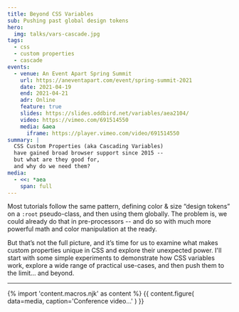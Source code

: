 ```yaml
---
title: Beyond CSS Variables
sub: Pushing past global design tokens
hero:
  img: talks/vars-cascade.jpg
tags:
  - css
  - custom properties
  - cascade
events:
  - venue: An Event Apart Spring Summit
    url: https://aneventapart.com/event/spring-summit-2021
    date: 2021-04-19
    end: 2021-04-21
    adr: Online
    feature: true
    slides: https://slides.oddbird.net/variables/aea2104/
    video: https://vimeo.com/691514550
    media: &aea
      iframe: https://player.vimeo.com/video/691514550
summary: |
  CSS Custom Properties (aka Cascading Variables)
  have gained broad browser support since 2015 --
  but what are they good for,
  and why do we need them?
media:
  - <<: *aea
    span: full
---
```


Most tutorials follow the same pattern,
defining color & size “design tokens” on a `:root` pseudo-class,
and then using them globally.
The problem is, we could already do that in pre-processors --
and do so with much more powerful math and color manipulation at the ready.

But that’s not the full picture,
and it’s time for us to examine
what makes custom properties unique in CSS
and explore their unexpected power.
I'll start with some simple experiments
to demonstrate how CSS variables work,
explore a wide range of practical use-cases,
and then push them to the limit... and beyond.

------

{% import 'content.macros.njk' as content %}
{{ content.figure(
  data=media,
  caption='Conference video...'
) }}
